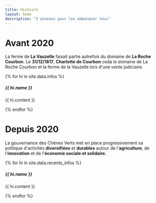 ```yaml
---
title: Histoire
layout: home
description: "3 anneaux pour les embarquer tous"
---
```

# Avant 2020

La ferme de **La Vauzelle** faisait partie autrefois du domaine de **La Roche Courbon**.
Le **31/12/1817**, **Charlotte de Courbon** ceda le domaine de La Roche Courbon et la ferme de la Vauzelle lors d'une vente judiciaire.

<div class="row">
    {% for hi in site.data.infos %}
    <div class="col-sm-2 mb-2 mb-sm-0">
        <div class="card" style="width: 14rem;">
            <img src="{{ hi.image }}" class="card-img-top" alt="">
            <div class="card-body">
                <h5 class="card-title">{{ hi.name }}</h5>
                <p class="card-text">{{ hi.content }}</p>
            </div>
        </div>
    </div>
    {% endfor %}
</div>

# Depuis 2020

La gouvernance des Chênes Verts met en place progressivement sa politique d'activités **diversifiées** et **durables** autour de l'**agriculture**, de l'**innovation** et de l'**économie sociale et solidaire**.

<div class="row">
    {% for hi in site.data.recents_infos %}
    <div class="col-sm-2 mb-2 mb-sm-0">
        <div class="card" style="width: 14rem;">
            <a href="{{ hi.link }}"><img src="{{ hi.image }}"  class="card-img-top" alt=""></a>
            <div class="card-body">
                <h5 class="card-title">{{ hi.name }}</h5>
                <p class="card-text">{{ hi.content }}</p>
            </div>
        </div>
    </div>
    {% endfor %}
</div>
